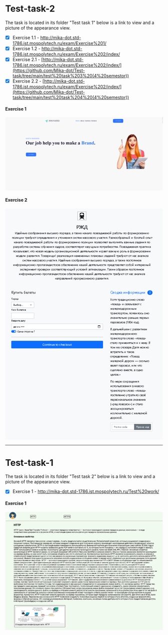 # Test-task-2
The task is located in its folder "Test task 1" below is a link to view and a picture of the appearance view.

- [X] Exercise 1.1 - http://mika-dot.std-1786.ist.mospolytech.ru/exam/Exercise%201/
- [X] Exercise 1.2 - http://mika-dot.std-1786.ist.mospolytech.ru/exam/Exercise%202/index/
- [X] Exercise 2.1 - [http://mika-dot.std-1786.ist.mospolytech.ru/exam/Exercise%202/index/](https://github.com/Mika-dot/Test-task/tree/main/test%20task%203%20(4%20semestor))
- [X] Exercise 2.2 - [http://mika-dot.std-1786.ist.mospolytech.ru/exam/Exercise%202/index/](https://github.com/Mika-dot/Test-task/tree/main/test%20task%204%20(4%20semestor))

#### Exercise 1
<p align="center">
  <img src="https://github.com/Mika-dot/Test-task/blob/main/img/2.1.PNG?raw=true" alt="Exercise 1"/>
</p>

#### Exercise 2
<p align="center">
  <img src="https://github.com/Mika-dot/Test-task/blob/main/img/2.2.PNG?raw=true" alt="Exercise 2"/>
</p>

---
# Test-task-1
The task is located in its folder "Test task 2" below is a link to view and a picture of the appearance view.

- [X] Exercise 1 - http://mika-dot.std-1786.ist.mospolytech.ru/Test%20work/

#### Exercise 1
<p align="center">
  <img src="https://github.com/Mika-dot/Test-task/blob/main/img/1.PNG?raw=true" alt="Exercise 1"/>
</p>



